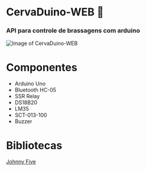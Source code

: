 # CervaDuino-WEB :beer:
### API para controle de brassagens com arduino 
![Image of CervaDuino-WEB](https://ibb.co/4f9Fcwh)

# Componentes

- Arduino Uno
- Bluetooth HC-05
- SSR Relay
- DS18B20
- LM35
- SCT-013-100
- Buzzer

# Bibliotecas

[Johnny Five](https://github.com/rwaldron/johnny-five)
